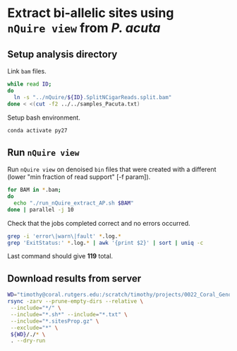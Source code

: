 # Extract bi-allelic sites using `nQuire view` from *P. acuta*

## Setup analysis directory

Link `bam` files.

```bash
while read ID;
do
  ln -s "../nQuire/${ID}.SplitNCigarReads.split.bam"
done < <(cut -f2 ../../samples_Pacuta.txt)
```

Setup bash environment.

```bash
conda activate py27
```

## Run `nQuire view`

Run `nQuire view` on denoised `bin` files that were created with a different (lower "min fraction of read support" [-f param]).

```bash
for BAM in *.bam;
do
  echo "./run_nQuire_extract_AP.sh $BAM"
done | parallel -j 10
```

Check that the jobs completed correct and no errors occurred.

```bash
grep -i 'error\|warn\|fault' *.log.*
grep 'ExitStatus:' *.log.* | awk '{print $2}' | sort | uniq -c
```

Last command should give **119** total.

## Download results from server

```bash
WD="timothy@coral.rutgers.edu:/scratch/timothy/projects/0022_Coral_Genotype_Analysis/03_Analysis/2022-02-05/Pocillopora_acuta/02_ploidy_analysis/extract_biallelic_sites/"
rsync -zarv --prune-empty-dirs --relative \
 --include="*/" \
 --include="*.sh*" --include="*.txt" \
 --include="*.sitesProp.gz" \
 --exclude="*" \
 ${WD}/./* \
 . --dry-run
```





